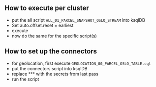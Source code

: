 ## How to execute per cluster
- put the all script `ALL_01_PARCEL_SNAPSHOT_OSLO_STREAM` into ksqlDB
- Set auto.offset.reset = earliest
- execute
- now do the same for the specific script(s)

## How to set up the connectors
- for geolocation, first execute `GEOLOCATION_00_PARCEL_OSLO_TABLE.sql`
- put the connectors script into ksqlDB
- replace *** with the secrets from last pass
- run the script